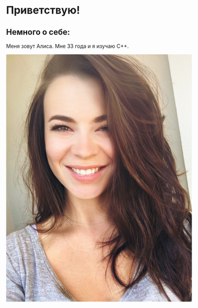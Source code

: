# Приветствую!

## Немного о себе:

Меня зовут Алиса. Мне 33 года и я изучаю C++.

![Photo of me](me.JPG)



